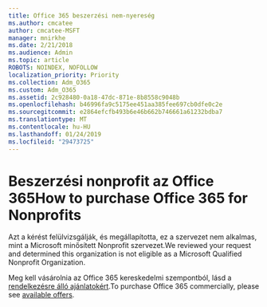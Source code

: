```yaml
---
title: Office 365 beszerzési nem-nyereség
ms.author: cmcatee
author: cmcatee-MSFT
manager: mnirkhe
ms.date: 2/21/2018
ms.audience: Admin
ms.topic: article
ROBOTS: NOINDEX, NOFOLLOW
localization_priority: Priority
ms.collection: Adm_O365
ms.custom: Adm_O365
ms.assetid: 2c928480-0a18-47dc-871e-8b8558c9048b
ms.openlocfilehash: b46996fa9c5175ee451aa385fee697cb0dfe0c2e
ms.sourcegitcommit: e2864efcfb493b6e46b662b746661a61232bdba7
ms.translationtype: MT
ms.contentlocale: hu-HU
ms.lasthandoff: 01/24/2019
ms.locfileid: "29473725"
---
```

# <a name="how-to-purchase-office-365-for-nonprofits"></a><span data-ttu-id="9c592-102">Beszerzési nonprofit az Office 365</span><span class="sxs-lookup"><span data-stu-id="9c592-102">How to purchase Office 365 for Nonprofits</span></span>

<span data-ttu-id="9c592-103">Azt a kérést felülvizsgálják, és megállapította, ez a szervezet nem alkalmas, mint a Microsoft minősített Nonprofit szervezet.</span><span class="sxs-lookup"><span data-stu-id="9c592-103">We reviewed your request and determined this organization is not eligible as a Microsoft Qualified Nonprofit Organization.</span></span>
  
<span data-ttu-id="9c592-104">Meg kell vásárolnia az Office 365 kereskedelmi szempontból, lásd a [rendelkezésre álló ajánlatokért](https://portal.office.com/AdminPortal/Home).</span><span class="sxs-lookup"><span data-stu-id="9c592-104">To purchase Office 365 commercially, please see [available offers](https://portal.office.com/AdminPortal/Home).</span></span>
  

